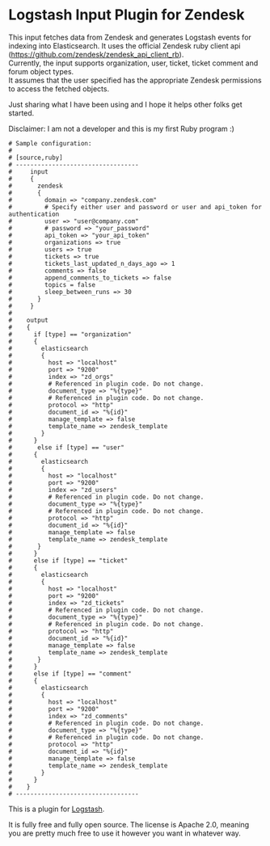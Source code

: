 # Logstash Input Plugin for Zendesk

This input fetches data from Zendesk and generates Logstash events for indexing into Elasticsearch.
It uses the official Zendesk ruby client api (https://github.com/zendesk/zendesk_api_client_rb).  
Currently, the input supports organization, user, ticket, ticket comment and forum object types.  
It assumes that the user specified has the appropriate Zendesk permissions to access the fetched objects.

Just sharing what I have been using and I hope it helps other folks get started.

Disclaimer:  I am not a developer and this is my first Ruby program :)

```
# Sample configuration:
#
# [source,ruby]
# ----------------------------------
#     input 
#     { 
#       zendesk
#       {
#         domain => "company.zendesk.com"
#         # Specify either user and password or user and api_token for authentication
#         user => "user@company.com"
#         # password => "your_password"
#         api_token => "your_api_token"
#         organizations => true
#         users => true
#         tickets => true
#         tickets_last_updated_n_days_ago => 1
#         comments => false
#         append_comments_to_tickets => false
#		  topics = false
#         sleep_between_runs => 30
#       }
#     }
#
#    output 
#    {
# 	   if [type] == "organization"
# 	   {
#	     elasticsearch
#		 {
#	       host => "localhost"
#		   port => "9200"
#		   index => "zd_orgs"
#		   # Referenced in plugin code. Do not change.
#		   document_type => "%{type}"
#		   # Referenced in plugin code. Do not change.
#		   protocol => "http"
#		   document_id => "%{id}"
#		   manage_template => false
#		   template_name => zendesk_template
#		 }
#      }
#       else if [type] == "user"
#	   {
#	     elasticsearch
#		 {
#		   host => "localhost"
#		   port => "9200"
#		   index => "zd_users"
#		   # Referenced in plugin code. Do not change.
#		   document_type => "%{type}"
#		   # Referenced in plugin code. Do not change.
#		   protocol => "http"
#		   document_id => "%{id}"
#		   manage_template => false
#		   template_name => zendesk_template
#		}	
#	   } 
#	   else if [type] == "ticket"
#	   {	
#	     elasticsearch
#		 {
#		   host => "localhost"
#		   port => "9200"
#		   index => "zd_tickets"
#		   # Referenced in plugin code. Do not change.
#		   document_type => "%{type}"
#		   # Referenced in plugin code. Do not change.
#		   protocol => "http"
#		   document_id => "%{id}"
#		   manage_template => false
#		   template_name => zendesk_template
#		}	
#	   } 
#	   else if [type] == "comment"
#	   {
#	     elasticsearch
#		 {
#	       host => "localhost"
#		   port => "9200"
#		   index => "zd_comments"
#		   # Referenced in plugin code. Do not change.
#		   document_type => "%{type}"
#		   # Referenced in plugin code. Do not change.
#		   protocol => "http"
#		   document_id => "%{id}"
#		   manage_template => false
#		   template_name => zendesk_template
#		 }	
#	   } 
#    }
# ----------------------------------
```

This is a plugin for [Logstash](https://github.com/elastic/logstash).

It is fully free and fully open source. The license is Apache 2.0, meaning you are pretty much free to use it however you want in whatever way.


